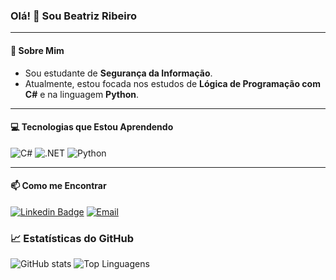 ### Olá! 👋 Sou Beatriz Ribeiro

---

#### 🚀 Sobre Mim

- Sou estudante de **Segurança da Informação**.
- Atualmente, estou focada nos estudos de **Lógica de Programação com C#** e na linguagem **Python**.

---

#### 💻 Tecnologias que Estou Aprendendo

![C#](https://img.shields.io/badge/C%23-239120?style=for-the-badge&logo=c-sharp&logoColor=white)
![.NET](https://img.shields.io/badge/.NET-512BD4?style=for-the-badge&logo=dotnet&logoColor=white)
![Python](https://img.shields.io/badge/Python-3776AB?style=for-the-badge&logo=python&logoColor=white)

---

#### 📫 Como me Encontrar

[![Linkedin Badge](https://img.shields.io/badge/-LinkedIn-blue?style=flat-square&logo=Linkedin&logoColor=white&link=https://www.linkedin.com/in/beatriz-ribeiro-tech)](https://www.linkedin.com/in/beatriz-ribeiro-tech)
<a href="mailto:seu.email@exemplo.com">
  <img alt="Email" src="https://img.shields.io/badge/-Email-c14438?style=flat-square&logo=Gmail&logoColor=white" />
</a>

### 📈 Estatísticas do GitHub

![GitHub stats](https://github-readme-stats.vercel.app/api?username=cyberibeiro&show_icons=true&theme=dark)
![Top Linguagens](https://github-readme-stats.vercel.app/api/top-langs/?username=cyberibeiro&layout=compact&theme=dark)
